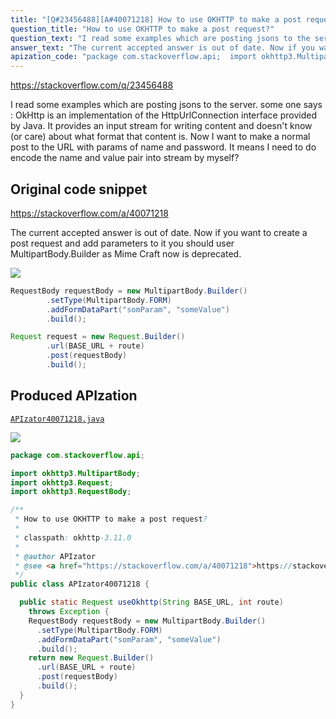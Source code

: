 ```yaml
---
title: "[Q#23456488][A#40071218] How to use OKHTTP to make a post request?"
question_title: "How to use OKHTTP to make a post request?"
question_text: "I read some examples which are posting jsons to the server. some one says : OkHttp is an implementation of the HttpUrlConnection interface   provided by Java. It provides an input stream for writing content and   doesn't know (or care) about what format that content is. Now I want to make a normal post to the URL with params of name and password. It means I need to do encode the name and value pair into stream by myself?"
answer_text: "The current accepted answer is out of date. Now if you want to create a post request and add parameters to it you should user MultipartBody.Builder as Mime Craft now is deprecated."
apization_code: "package com.stackoverflow.api;  import okhttp3.MultipartBody; import okhttp3.Request; import okhttp3.RequestBody;  /**  * How to use OKHTTP to make a post request?  *  * classpath: okhttp-3.11.0  *  * @author APIzator  * @see <a href=\"https://stackoverflow.com/a/40071218\">https://stackoverflow.com/a/40071218</a>  */ public class APIzator40071218 {    public static Request useOkhttp(String BASE_URL, int route)     throws Exception {     RequestBody requestBody = new MultipartBody.Builder()       .setType(MultipartBody.FORM)       .addFormDataPart(\"somParam\", \"someValue\")       .build();     return new Request.Builder()       .url(BASE_URL + route)       .post(requestBody)       .build();   } }"
---
```


https://stackoverflow.com/q/23456488

I read some examples which are posting jsons to the server.
some one says :
OkHttp is an implementation of the HttpUrlConnection interface
  provided by Java. It provides an input stream for writing content and
  doesn&#x27;t know (or care) about what format that content is.
Now I want to make a normal post to the URL with params of name and password.
It means I need to do encode the name and value pair into stream by myself?



## Original code snippet

https://stackoverflow.com/a/40071218

The current accepted answer is out of date. Now if you want to create a post request and add parameters to it you should user MultipartBody.Builder as Mime Craft now is deprecated.

<div class="code-logo"><img src="/stackoverflow.png" /></div>

```java
RequestBody requestBody = new MultipartBody.Builder()
        .setType(MultipartBody.FORM)
        .addFormDataPart("somParam", "someValue")
        .build();

Request request = new Request.Builder()
        .url(BASE_URL + route)
        .post(requestBody)
        .build();
```

## Produced APIzation

[`APIzator40071218.java`](https://github.com/pasqualesalza/apization/raw/main/data/search/APIzator40071218.java)

<div class="code-logo"><img src="/apizator.png" /></div>

```java
package com.stackoverflow.api;

import okhttp3.MultipartBody;
import okhttp3.Request;
import okhttp3.RequestBody;

/**
 * How to use OKHTTP to make a post request?
 *
 * classpath: okhttp-3.11.0
 *
 * @author APIzator
 * @see <a href="https://stackoverflow.com/a/40071218">https://stackoverflow.com/a/40071218</a>
 */
public class APIzator40071218 {

  public static Request useOkhttp(String BASE_URL, int route)
    throws Exception {
    RequestBody requestBody = new MultipartBody.Builder()
      .setType(MultipartBody.FORM)
      .addFormDataPart("somParam", "someValue")
      .build();
    return new Request.Builder()
      .url(BASE_URL + route)
      .post(requestBody)
      .build();
  }
}

```